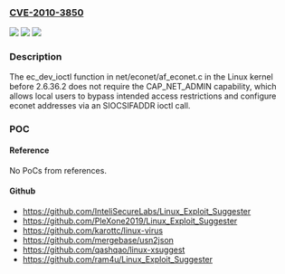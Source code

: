 ### [CVE-2010-3850](https://cve.mitre.org/cgi-bin/cvename.cgi?name=CVE-2010-3850)
![](https://img.shields.io/static/v1?label=Product&message=n%2Fa&color=blue)
![](https://img.shields.io/static/v1?label=Version&message=n%2Fa&color=blue)
![](https://img.shields.io/static/v1?label=Vulnerability&message=n%2Fa&color=brighgreen)

### Description

The ec_dev_ioctl function in net/econet/af_econet.c in the Linux kernel before 2.6.36.2 does not require the CAP_NET_ADMIN capability, which allows local users to bypass intended access restrictions and configure econet addresses via an SIOCSIFADDR ioctl call.

### POC

#### Reference
No PoCs from references.

#### Github
- https://github.com/InteliSecureLabs/Linux_Exploit_Suggester
- https://github.com/PleXone2019/Linux_Exploit_Suggester
- https://github.com/karottc/linux-virus
- https://github.com/mergebase/usn2json
- https://github.com/qashqao/linux-xsuggest
- https://github.com/ram4u/Linux_Exploit_Suggester

